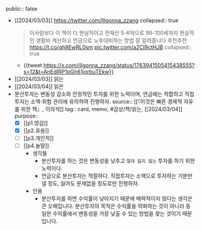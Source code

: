 public:: false

- [[2024/03/03]] https://twitter.com/Illgonna_zzang
  collapsed:: true
  > 이사람보다 이 책이 더 현실적이고 전재산 5-6억으로 99-100세까지 현실적인 생활비 계산하고 연금으로 노후대비하는 방법 잘 알려줍니다 추천추천 <https://t.co/gh8EwRL0sm> [pic.twitter.com/a2CI9ctHJB](https://t.co/a2CI9ctHJB)
  collapsed:: true
	- {{tweet https://x.com/illgonna_zzang/status/1763941505415438555?s=12&t=AnEdIRP1pGh61jqrbuTEkw}}
- [[2024/03/03]] 읽는
- [[2024/03/04]] 읽은
- 분산투자는 변동성 감소와 안정적인 투자를 위한 노력이며, 연금에는 적합하고 직접투자는 소액·위험 관리에 유의하여 진행하자.
  source:: [[『이것은 빠른 경제적 자유를 위한 책』, 이의석]]
  tag:: card, memo, #감상/책/읽는, [[2024/03/04]] 
  purpose:: 
  * [X] [[p1.영감]] 
  * [X] [[p2.유용]]
  * [ ] [[p3.개인적]]
  * [ ] [[p4.놀랄]]
	- 생각들
		- 분산투자를 하는 것은 변동성을 낮추고 `절대 잃지 않는` 투자를 하기 위한 노력이다.
		- 연금으로 분산투자는 적절하다. 직접투자는 소액으로 투자하는 기분만 낼 정도, 잃어도 문제없을 정도로만 진행하자.
	- 인용
		- 분산투자를 하면 수익률이 낮아지기 때문에 매력적이지 않다는 생각은 큰 오해입니다. 분산투자의 목적은 수익률을 약화하는 것이 아니라 동일한 수익률에서 변동성을 가장 낮출 수 있는 방법을 찾는 것이기 때문입니다.